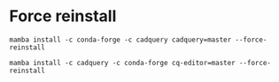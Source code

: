 # Force reinstall

`mamba install -c conda-forge -c cadquery cadquery=master --force-reinstall`

`mamba install -c cadquery -c conda-forge cq-editor=master --force-reinstall`

